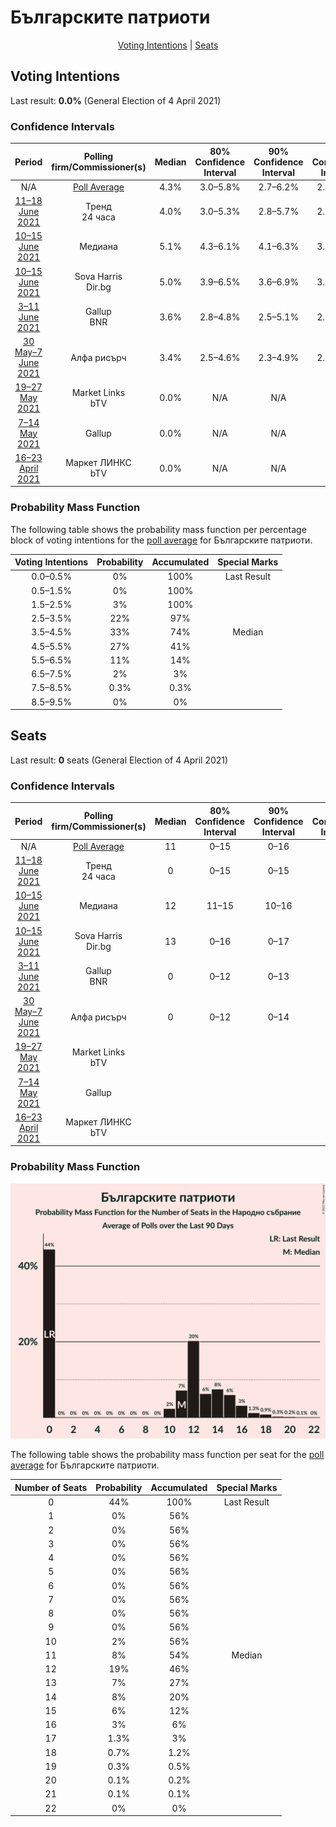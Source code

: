 # Българските патриоти

<p align="center"><a href="#voting-intentions">Voting Intentions</a> | <a href="#seats">Seats</a></p>

## Voting Intentions

Last result: **0.0%** (General Election of 4 April 2021)

### Confidence Intervals

| Period     | Polling firm/Commissioner(s) | Median | 80% Confidence Interval | 90% Confidence Interval | 95% Confidence Interval | 99% Confidence Interval |
|:----------:|:----------------:|:-----------:|:-----------------------:|:-----------------------:|:-----------------------:|:-----------------------:|
| N/A | [Poll Average](average.html) | 4.3% | 3.0–5.8% | 2.7–6.2% | 2.4–6.6% | 2.1–7.4% |
| [11–18 June 2021](2021-06-18-Тренд.html) | Тренд <br> 24 часа | 4.0% | 3.0–5.3% | 2.8–5.7% | 2.5–6.1% | 2.2–6.8% |
| [10–15 June 2021](2021-06-15-Медиана.html) | Медиана | 5.1% | 4.3–6.1% | 4.1–6.3% | 3.9–6.6% | 3.5–7.1% |
| [10–15 June 2021](2021-06-15-SovaHarris.html) | Sova Harris <br> Dir.bg | 5.0% | 3.9–6.5% | 3.6–6.9% | 3.4–7.3% | 2.9–8.1% |
| [3–11 June 2021](2021-06-11-Gallup.html) | Gallup <br> BNR | 3.6% | 2.8–4.8% | 2.5–5.1% | 2.3–5.4% | 2.0–6.0% |
| [30 May–7 June 2021](2021-06-07-Алфарисърч.html) | Алфа рисърч | 3.4% | 2.5–4.6% | 2.3–4.9% | 2.1–5.3% | 1.8–5.9% |
| [19–27 May 2021](2021-05-27-MarketLinks.html) | Market Links <br> bTV | 0.0% | N/A | N/A | N/A | N/A |
| [7–14 May 2021](2021-05-14-Gallup.html) | Gallup | 0.0% | N/A | N/A | N/A | N/A |
| [16–23 April 2021](2021-04-23-МаркетЛИНКС.html) | Маркет ЛИНКС <br> bTV | 0.0% | N/A | N/A | N/A | N/A |

### Probability Mass Function

The following table shows the probability mass function per percentage block of voting intentions for the [poll average](average.html) for Българските патриоти.

| Voting Intentions | Probability | Accumulated | Special Marks |
|:-----------------:|:-----------:|:-----------:|:-------------:|
| 0.0–0.5% | 0% | 100% | Last Result |
| 0.5–1.5% | 0% | 100% |  |
| 1.5–2.5% | 3% | 100% |  |
| 2.5–3.5% | 22% | 97% |  |
| 3.5–4.5% | 33% | 74% | Median |
| 4.5–5.5% | 27% | 41% |  |
| 5.5–6.5% | 11% | 14% |  |
| 6.5–7.5% | 2% | 3% |  |
| 7.5–8.5% | 0.3% | 0.3% |  |
| 8.5–9.5% | 0% | 0% |  |


## Seats

Last result: **0** seats (General Election of 4 April 2021)

### Confidence Intervals

| Period     | Polling firm/Commissioner(s) | Median | 80% Confidence Interval | 90% Confidence Interval | 95% Confidence Interval | 99% Confidence Interval |
|:----------:|:----------------:|:------:|:-----------------------:|:-----------------------:|:-----------------------:|:-----------------------:|
| N/A | [Poll Average](average.html) | 11 | 0–15 | 0–16 | 0–17 | 0–19 |
| [11–18 June 2021](2021-06-18-Тренд.html) | Тренд <br> 24 часа | 0 | 0–15 | 0–15 | 0–16 | 0–18 |
| [10–15 June 2021](2021-06-15-Медиана.html) | Медиана | 12 | 11–15 | 10–16 | 0–16 | 0–18 |
| [10–15 June 2021](2021-06-15-SovaHarris.html) | Sova Harris <br> Dir.bg | 13 | 0–16 | 0–17 | 0–18 | 0–20 |
| [3–11 June 2021](2021-06-11-Gallup.html) | Gallup <br> BNR | 0 | 0–12 | 0–13 | 0–14 | 0–16 |
| [30 May–7 June 2021](2021-06-07-Алфарисърч.html) | Алфа рисърч | 0 | 0–12 | 0–14 | 0–15 | 0–16 |
| [19–27 May 2021](2021-05-27-MarketLinks.html) | Market Links <br> bTV |  |  |  |  |  |
| [7–14 May 2021](2021-05-14-Gallup.html) | Gallup |  |  |  |  |  |
| [16–23 April 2021](2021-04-23-МаркетЛИНКС.html) | Маркет ЛИНКС <br> bTV |  |  |  |  |  |

### Probability Mass Function

![Graph with seats probability mass function not yet produced](average-seats-pmf-българскитепатриоти.png "Seats Probability Mass Function")

The following table shows the probability mass function per seat for the [poll average](average.html) for Българските патриоти.

| Number of Seats | Probability | Accumulated | Special Marks |
|:---------------:|:-----------:|:-----------:|:-------------:|
| 0 | 44% | 100% | Last Result |
| 1 | 0% | 56% |  |
| 2 | 0% | 56% |  |
| 3 | 0% | 56% |  |
| 4 | 0% | 56% |  |
| 5 | 0% | 56% |  |
| 6 | 0% | 56% |  |
| 7 | 0% | 56% |  |
| 8 | 0% | 56% |  |
| 9 | 0% | 56% |  |
| 10 | 2% | 56% |  |
| 11 | 8% | 54% | Median |
| 12 | 19% | 46% |  |
| 13 | 7% | 27% |  |
| 14 | 8% | 20% |  |
| 15 | 6% | 12% |  |
| 16 | 3% | 6% |  |
| 17 | 1.3% | 3% |  |
| 18 | 0.7% | 1.2% |  |
| 19 | 0.3% | 0.5% |  |
| 20 | 0.1% | 0.2% |  |
| 21 | 0.1% | 0.1% |  |
| 22 | 0% | 0% |  |


